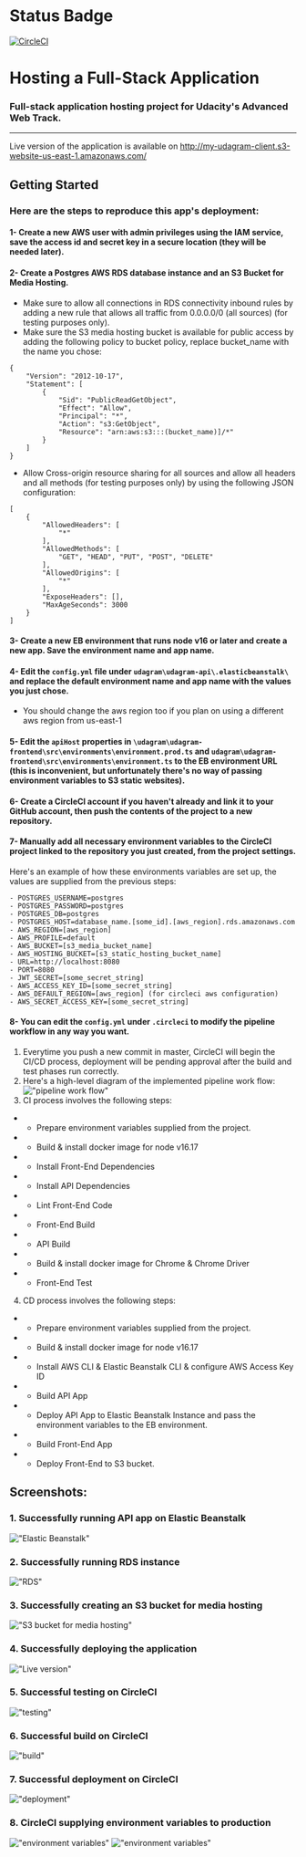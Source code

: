 # Status Badge
[![CircleCI](https://circleci.com/gh/hazzum/Udacity-full-stack-hosting-project.svg?style=svg)](https://app.circleci.com/pipelines/github/hazzum/Udacity-full-stack-hosting-project)

# Hosting a Full-Stack Application

### **Full-stack application hosting project for Udacity's Advanced Web Track.**

---
 Live version of the application is available on http://my-udagram-client.s3-website-us-east-1.amazonaws.com/

## Getting Started

### Here are the steps to reproduce this app's deployment:
#### 1- Create a new AWS user with admin privileges using the IAM service, save the access id and secret key in a secure location (they will be needed later).
#### 2- Create a Postgres AWS RDS database instance and an S3 Bucket for Media Hosting.
- Make sure to allow all connections in RDS connectivity inbound rules by adding a new rule that allows all traffic from 0.0.0.0/0 (all sources) (for testing purposes only).
- Make sure the S3 media hosting bucket is available for public access by adding the following policy to bucket policy, replace bucket_name with the name you chose:
```
{
    "Version": "2012-10-17",
    "Statement": [
        {
            "Sid": "PublicReadGetObject",
            "Effect": "Allow",
            "Principal": "*",
            "Action": "s3:GetObject",
            "Resource": "arn:aws:s3:::(bucket_name)]/*"
        }
    ]
}
```
- Allow Cross-origin resource sharing for all sources and allow all headers and all methods (for testing purposes only) by using the following JSON configuration:
```
[
    {
        "AllowedHeaders": [
            "*"
        ],
        "AllowedMethods": [
            "GET", "HEAD", "PUT", "POST", "DELETE"
        ],
        "AllowedOrigins": [
            "*"
        ],
        "ExposeHeaders": [],
        "MaxAgeSeconds": 3000
    }
]
```
#### 3- Create a new EB environment that runs node v16 or later and create a new app. Save the environment name and app name.
#### 4- Edit the `config.yml` file under `udagram\udagram-api\.elasticbeanstalk\` and replace the default environment name and app name with the values you just chose.
- You should change the aws region too if you plan on using a different aws region from us-east-1
#### 5- Edit the `apiHost` properties in `\udagram\udagram-frontend\src\environments\environment.prod.ts` and `udagram\udagram-frontend\src\environments\environment.ts` to the EB environment URL (this is inconvenient, but unfortunately there's no way of passing environment variables to S3 static websites).
#### 6- Create a CircleCI account if you haven't already and link it to your GitHub account, then push the contents of the project to a new repository.
#### 7- Manually add all necessary environment variables to the CircleCI project linked to the repository you just created, from the project settings.
Here's an example of how these environments variables are set up, the values are supplied from the previous steps:
```
- POSTGRES_USERNAME=postgres
- POSTGRES_PASSWORD=postgres
- POSTGRES_DB=postgres
- POSTGRES_HOST=database_name.[some_id].[aws_region].rds.amazonaws.com
- AWS_REGION=[aws_region]
- AWS_PROFILE=default
- AWS_BUCKET=[s3_media_bucket_name]
- AWS_HOSTING_BUCKET=[s3_static_hosting_bucket_name]
- URL=http://localhost:8080
- PORT=8080
- JWT_SECRET=[some_secret_string]
- AWS_ACCESS_KEY_ID=[some_secret_string]
- AWS_DEFAULT_REGION=[aws_region] (for circleci aws configuration)
- AWS_SECRET_ACCESS_KEY=[some_secret_string]
```
#### 8- You can edit the `config.yml` under `.circleci` to modify the pipeline workflow in any way you want.
1. Everytime you push a new commit in master, CircleCI will begin the CI/CD process, deployment will be pending approval after the build and test phases run correctly.
2. Here's a high-level diagram of the implemented pipeline work flow:
!["pipeline work flow"](/screenshots/pipeline_workflow.png "pipeline work flow")
3. CI process involves the following steps:
- - Prepare environment variables supplied from the project.
- - Build & install docker image for node v16.17
- - Install Front-End Dependencies
- - Install API Dependencies
- - Lint Front-End Code
- - Front-End Build
- - API Build
- - Build & install docker image for Chrome & Chrome Driver
- - Front-End Test
4. CD process involves the following steps:
- - Prepare environment variables supplied from the project.
- - Build & install docker image for node v16.17
- - Install AWS CLI & Elastic Beanstalk CLI & configure AWS Access Key ID
- - Build API App
- - Deploy API App to Elastic Beanstalk Instance and pass the environment variables to the EB environment.
- - Build Front-End App
- - Deploy Front-End to S3 bucket.

## Screenshots:
### 1. Successfully running API app on Elastic Beanstalk
!["Elastic Beanstalk"](/screenshots/eb_instance.png "Elastic Beanstalk")
### 2. Successfully running RDS instance
!["RDS"](/screenshots/rds_instance.png "RDS")
### 3. Successfully creating an S3 bucket for media hosting
!["S3 bucket for media hosting"](/screenshots/s3_media_bucket.png "S3 bucket for media hosting")
### 4. Successfully deploying the application
!["Live version"](/screenshots/live_app_running.png "Live version")
### 5. Successful testing on CircleCI
!["testing"](/screenshots/circle_ci_testing.png "testing")
### 6. Successful build on CircleCI
!["build"](/screenshots/circle_ci_build.png "build")
### 7. Successful deployment on CircleCI
!["deployment"](/screenshots/circle_ci_deployment.png "deployment")
### 8. CircleCI supplying environment variables to production
!["environment variables"](/screenshots/circle_ci_env.png "environment variables")
!["environment variables"](/screenshots/circle_ci_env2.png "environment variables")
